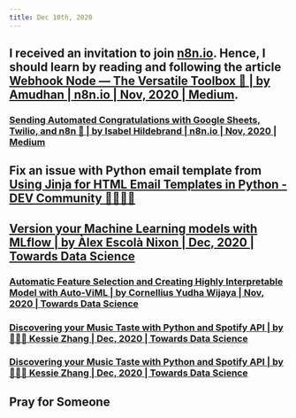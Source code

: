 ```yaml
---
title: Dec 10th, 2020
---
```


## I received an invitation to join [n8n.io](https://n8n.io/dashboard). Hence, I should learn by reading and following the article [Webhook Node — The Versatile Toolbox 🧰 | by Amudhan | n8n.io | Nov, 2020 | Medium](https://medium.com/n8n-io/webhook-node-the-versatile-toolbox-21cb17cee862).
### [Sending Automated Congratulations with Google Sheets, Twilio, and n8n 🙌 | by Isabel Hildebrand | n8n.io | Nov, 2020 | Medium](https://medium.com/n8n-io/sending-automated-congratulations-with-google-sheets-twilio-and-n8n-2cf6f736a507)
## Fix an issue with Python email template from [Using Jinja for HTML Email Templates in Python - DEV Community 👩‍💻👨‍💻](https://dev.to/fpcorso/using-jinja-for-html-email-templates-in-python-4dij)
## [Version your Machine Learning models with MLflow | by Àlex Escolà Nixon | Dec, 2020 | Towards Data Science](https://towardsdatascience.com/version-your-machine-learning-models-with-mlflow-9d6bbf8eb273)
### [Automatic Feature Selection and Creating Highly Interpretable Model with Auto-ViML | by Cornellius Yudha Wijaya | Nov, 2020 | Towards Data Science](https://towardsdatascience.com/automatic-feature-selection-and-creating-highly-interpretable-models-with-auto-viml-70356937d74b)
### [Discovering your Music Taste with Python and Spotify API | by 👩🏻‍💻 Kessie Zhang | Dec, 2020 | Towards Data Science](https://towardsdatascience.com/discovering-your-music-taste-with-python-and-spotify-api-b51b0d2744d)
### [Discovering your Music Taste with Python and Spotify API | by 👩🏻‍💻 Kessie Zhang | Dec, 2020 | Towards Data Science](https://towardsdatascience.com/discovering-your-music-taste-with-python-and-spotify-api-b51b0d2744d)
## Pray for Someone
